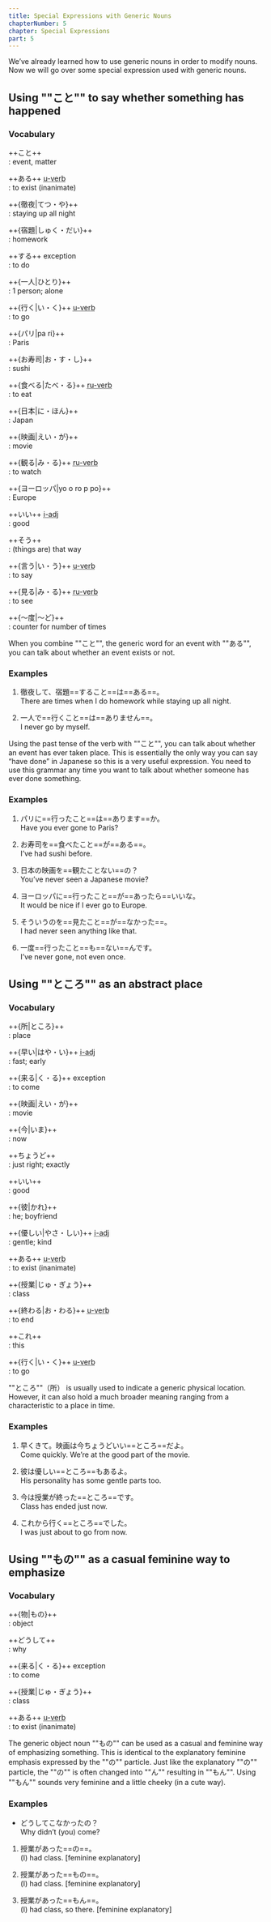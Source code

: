 ```yaml
---
title: Special Expressions with Generic Nouns
chapterNumber: 5
chapter: Special Expressions
part: 5
---
```


We’ve already learned how to use generic nouns in order to modify nouns. Now we will go over some special expression used with generic nouns.

## Using ""こと"" to say whether something has happened

### Vocabulary

++こと++  
: event, matter

++ある++ <abbr title="う verb">u-verb</abbr>  
: to exist (inanimate)

++{徹夜|てつ・や}++  
: staying up all night

++{宿題|しゅく・だい}++  
: homework

++する++ <span>exception</span>  
: to do

++{一人|ひとり}++  
: 1 person; alone

++{行く|い・く}++ <abbr title="う verb">u-verb</abbr>  
: to go

++{パリ|pa ri}++  
: Paris

++{お寿司|お・す・し}++  
: sushi

++{食べる|たべ・る}++ <abbr title="る verb">ru-verb</abbr>  
: to eat

++{日本|に・ほん}++  
: Japan

++{映画|えい・が}++  
: movie

++{観る|み・る}++ <abbr title="る verb">ru-verb</abbr>  
: to watch

++{ヨーロッパ|yo o ro p po}++  
: Europe

++いい++ <abbr title="い adjective">i-adj</abbr>  
: good

++そう++  
: (things are) that way

++{言う|い・う}++ <abbr title="う verb">u-verb</abbr>  
: to say

++{見る|み・る}++ <abbr title="る verb">ru-verb</abbr>  
: to see

++{～度|～ど}++  
: counter for number of times

When you combine ""こと"", the generic word for an event with ""ある"", you can talk about whether an event exists or not.

### Examples

1. 徹夜して、宿題==すること==は==ある==。  
   There are times when I do homework while staying up all night.

1. 一人で==行くこと==は==ありません==。  
   I never go by myself.

Using the past tense of the verb with ""こと"", you can talk about whether an event has ever taken place. This is essentially the only way you can say “have done” in Japanese so this is a very useful expression. You need to use this grammar any time you want to talk about whether someone has ever done something.

### Examples

1. パリに==行ったこと==は==あります==か。  
   Have you ever gone to Paris?

1. お寿司を==食べたこと==が==ある==。  
   I’ve had sushi before.

1. 日本の映画を==観たことない==の？  
   You’ve never seen a Japanese movie?

1. ヨーロッパに==行ったこと==が==あったら==いいな。  
   It would be nice if I ever go to Europe.

1. そういうのを==見たこと==が==なかった==。  
   I had never seen anything like that.

1. 一度==行ったこと==も==ない==んです。  
   I’ve never gone, not even once.

## Using ""ところ"" as an abstract place

### Vocabulary

++{所|ところ}++  
: place

++{早い|はや・い}++ <abbr title="い adjective">i-adj</abbr>  
: fast; early

++{来る|く・る}++ <span>exception</span>  
: to come

++{映画|えい・が}++  
: movie

++{今|いま}++  
: now

++ちょうど++  
: just right; exactly

++いい++  
: good

++{彼|かれ}++  
: he; boyfriend

++{優しい|やさ・しい}++ <abbr title="い adjective">i-adj</abbr>  
: gentle; kind

++ある++ <abbr title="う verb">u-verb</abbr>  
: to exist (inanimate)

++{授業|じゅ・ぎょう}++  
: class

++{終わる|お・わる}++ <abbr title="う verb">u-verb</abbr>  
: to end

++これ++  
: this

++{行く|い・く}++ <abbr title="う verb">u-verb</abbr>  
: to go

""ところ""（所） is usually used to indicate a generic physical location. However, it can also hold a much broader meaning ranging from a characteristic to a place in time.

### Examples

1. 早くきて。映画は今ちょうどいい==ところ==だよ。  
   Come quickly. We’re at the good part of the movie.

1. 彼は優しい==ところ==もあるよ。  
   His personality has some gentle parts too.

1. 今は授業が終った==ところ==です。  
   Class has ended just now.

1. これから行く==ところ==でした。  
   I was just about to go from now.

## Using ""もの"" as a casual feminine way to emphasize

### Vocabulary

++{物|もの}++  
: object

++どうして++  
: why

++{来る|く・る}++ <span>exception</span>  
: to come

++{授業|じゅ・ぎょう}++  
: class

++ある++ <abbr title="う verb">u-verb</abbr>  
: to exist (inanimate)

The generic object noun ""もの"" can be used as a casual and feminine way of emphasizing something. This is identical to the explanatory feminine emphasis expressed by the ""の"" particle. Just like the explanatory ""の"" particle, the ""の"" is often changed into ""ん"" resulting in ""もん"". Using ""もん"" sounds very feminine and a little cheeky (in a cute way).

### Examples

- どうしてこなかったの？  
  Why didn’t (you) come?

1. 授業があった==の==。  
   (I) had class. [feminine explanatory]

1. 授業があった==もの==。  
   (I) had class. [feminine explanatory]

1. 授業があった==もん==。  
   (I) had class, so there. [feminine explanatory]
